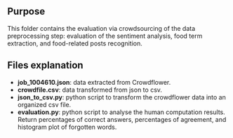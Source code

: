 ## Purpose
This folder contains the evaluation via crowdsourcing of the data preprocessing step: evaluation of the sentiment analysis, food term extraction, and food-related posts recognition.

## Files explanation
- **job_1004610.json**: data extracted from Crowdflower.
- **crowdfile.csv**: data transformed from json to csv.
- **json_to_csv.py**: python script to transform the crowdflower data into an organized csv file.
- **evaluation.py**: python script to analyse the human computation results. Return percentages of correct answers, percentages of agreement, and histogram plot of forgotten words.
